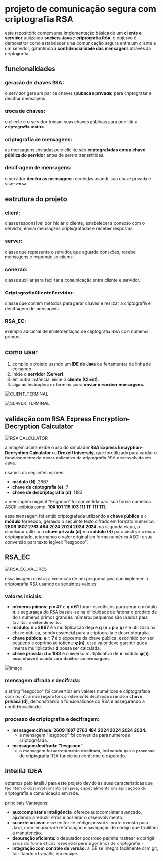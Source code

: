 # projeto de comunicação segura com criptografia RSA

este repositório contém uma implementação básica de um **cliente e servidor** utilizando **sockets Java** e **criptografia RSA**. o objetivo é demonstrar como estabelecer uma comunicação segura entre um cliente e um servidor, garantindo a **confidencialidade das mensagens** através da criptografia.

## funcionalidades

### **geração de chaves RSA:**
o servidor gera um par de chaves (**pública e privada**) para criptografar e decifrar mensagens.

### **troca de chaves:**
o cliente e o servidor trocam suas chaves públicas para permitir a **criptografia mútua**.

### **criptografia de mensagens:**
as mensagens enviadas pelo cliente são **criptografadas com a chave pública do servidor** antes de serem transmitidas.

### **decifragem de mensagens:**
o servidor **decifra as mensagens** recebidas usando sua chave privada e vice-versa.

## estrutura do projeto

### **client:**
classe responsável por iniciar o cliente, estabelecer a conexão com o servidor, enviar mensagens criptografadas e receber respostas.

### **server:**
classe que representa o servidor, que aguarda conexões, recebe mensagens e responde ao cliente.

### **conexao:**
classe auxiliar para facilitar a comunicação entre cliente e servidor.

### **CriptografiaClienteServidor:**
classe que contém métodos para gerar chaves e realizar a criptografia e decifragem de mensagens.

### **RSA_EC:**
exemplo adicional de implementação de criptografia RSA com números primos.

## como usar

1. compile o projeto usando um **IDE de Java** ou ferramentas de linha de comando.
2. inicie o **servidor (Server)**.
3. em outra instância, inicie o **cliente (Client)**.
4. siga as instruções no terminal para **enviar e receber mensagens**.

![CLIENT_TERMINAL](https://github.com/user-attachments/assets/510fab65-3ce7-4aae-b6c3-3f2bba36f133)

![SERVER_TERMINAL](https://github.com/user-attachments/assets/4b7a4fc3-c3a5-4452-a24b-b5da997f74dd)


## validação com RSA Express Encryption-Decryption Calculator

![RSA CALCULATOR](https://github.com/user-attachments/assets/2f654dcc-d7d0-48e4-b780-f08c4f13bb40)

a imagem acima exibe o uso do simulador **RSA Express Encryption-Decryption Calculator** da **Drexel University**, que foi utilizado para validar o funcionamento do nosso aplicativo de criptografia RSA desenvolvido em Java.

usamos os seguintes valores:

- **módulo (N):** 2867
- **chave de criptografia (e):** 7
- **chave de descriptografia (d):** 1183

a mensagem original "lesgoooo" foi convertida para sua forma numérica ASCII, exibida como: **108 101 115 103 111 111 111 111**.

essa mensagem foi então criptografada utilizando a **chave pública** e o **módulo** fornecido, gerando o seguinte texto cifrado em formato numérico: **2609 1607 2763 484 2024 2024 2024 2024**. na segunda etapa, o simulador utilizou a **chave privada (d)** e o **módulo (N)** para decifrar o texto criptografado, retornando o valor original em forma numérica ASCII e sua conversão para texto legível: "lesgoooo".

## RSA_EC

![RSA_EC_VALORES](https://github.com/user-attachments/assets/f9631da0-aa27-4d6b-9e4d-448fde588871)

essa imagem mostra a execução de um programa java que implementa criptografia RSA usando os seguintes valores:

### valores iniciais:

- **números primos:** **p = 47** e **q = 61** foram escolhidos para gerar o módulo **n**. a segurança do RSA baseia-se na dificuldade de fatorar o produto de dois números primos grandes. números pequenos são usados para facilitar o entendimento.
- **módulo:** **n = 2867** é a multiplicação de **p** e **q** (**n = p × q**) e é utilizado na chave pública, sendo essencial para a criptografia e descriptografia.
- **chave pública:** **e = 7** é o expoente da chave pública, escolhido por ser pequeno e coprimo ao totiente **φ(n)**. esse valor deve garantir que a inversa multiplicativa **d** possa ser calculada.
- **chave privada:** **d = 1183** é o inverso multiplicativo de **e** módulo **φ(n)**. essa chave é usada para decifrar as mensagens.

![image](https://github.com/user-attachments/assets/8290f763-b341-4adc-9b97-b8bc22f909c9)

### mensagem cifrada e decifrada:
a string "lesgoooo" foi convertida em valores numéricos e criptografada com (**e**, **n**). a mensagem foi corretamente decifrada usando a **chave privada (d)**, demonstrando a funcionalidade do RSA e assegurando a confidencialidade.

### processo de criptografia e decifragem:
- **mensagem cifrada:** **2609 1607 2763 484 2024 2024 2024 2024.**
  - a mensagem "lesgoooo" foi convertida para números e criptografada.
- **mensagem decifrada:** **"lesgoooo".**
  - a mensagem foi corretamente decifrada, indicando que o processo de criptografia RSA funcionou conforme o esperado.

## intelliJ IDEA
optamos pelo IntelliJ para este projeto devido às suas características que facilitam o desenvolvimento em java, especialmente em aplicações de criptografia e comunicação em rede.

principais Vantagens:
- **autocompletar e inteligência:** oferece autocompletar avançado, ajudando a reduzir erros e acelerar o desenvolvimento.
- **suporte ao java:** esse editor de código possui suporte robusto para Java, com recursos de refatoração e navegação de código que facilitam a manutenção.
- **depuração eficiente:** o depurador poderoso permite rastrear e corrigir erros de forma eficaz, essencial para algoritmos de criptografia.-
- **integração com controle de versão:** a IDE se integra facilmente com git, facilitando o trabalho em equipe.

